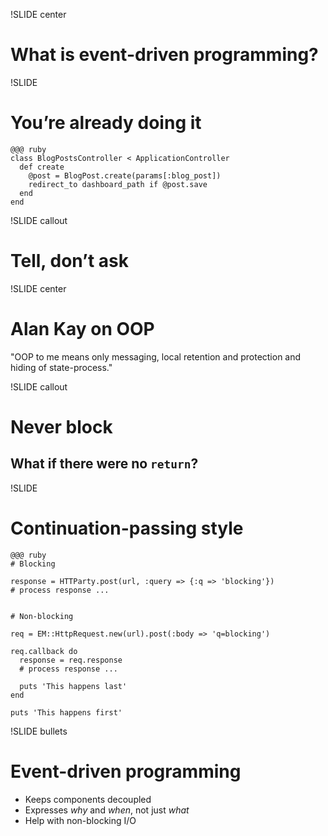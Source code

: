 !SLIDE center
# What is event-driven programming?


!SLIDE
# You’re already doing it

    @@@ ruby
    class BlogPostsController < ApplicationController
      def create
        @post = BlogPost.create(params[:blog_post])
        redirect_to dashboard_path if @post.save
      end
    end


!SLIDE callout
# Tell, don’t ask


!SLIDE center
# Alan Kay on OOP

"OOP to me means only messaging, local retention and protection and 
hiding of state-process."


!SLIDE callout
# Never block
## What if there were no `return`?


!SLIDE
# Continuation-passing style

    @@@ ruby
    # Blocking
    
    response = HTTParty.post(url, :query => {:q => 'blocking'})
    # process response ...
    
    
    # Non-blocking
    
    req = EM::HttpRequest.new(url).post(:body => 'q=blocking')
    
    req.callback do
      response = req.response
      # process response ...
      
      puts 'This happens last'
    end
    
    puts 'This happens first'


!SLIDE bullets
# Event-driven programming

* Keeps components decoupled
* Expresses _why_ and _when_, not just _what_
* Help with non-blocking I/O

